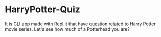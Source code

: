 # HarryPotter-Quiz

It is CLI app  made with Repl.it that have question related to Harry Potter movie series.
Let's see how much of a Potterhead you are?
